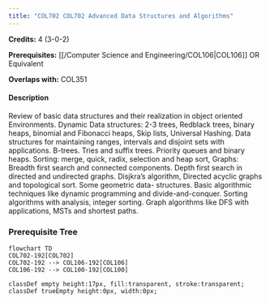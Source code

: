 ```yaml
---
title: "COL702 COL702 Advanced Data Structures and Algorithms"
---
```

**Credits:** 4 (3-0-2)

**Prerequisites:** [[/Computer Science and Engineering/COL106|COL106]] OR Equivalent

**Overlaps with:** COL351

#### Description
Review of basic data structures and their realization in object oriented Environments. Dynamic Data structures: 2-3 trees, Redblack trees, binary heaps, binomial and Fibonacci heaps, Skip lists, Universal Hashing. Data structures for maintaining ranges, intervals and disjoint sets with applications. B-trees. Tries and suffix trees. Priority queues and binary heaps. Sorting: merge, quick, radix, selection and heap sort, Graphs: Breadth first search and connected components. Depth first search in directed and undirected graphs. Disjkra’s algorithm, Directed acyclic graphs and topological sort. Some geometric data- structures. Basic algorithmic techniques like dynamic programming and divide-and-conquer. Sorting algorithms with analysis, integer sorting. Graph algorithms like DFS with applications, MSTs and shortest paths.

### Prerequisite Tree

```mermaid
flowchart TD
COL702-192[COL702]
COL702-192 --> COL106-192[COL106]
COL106-192 --> COL100-192[COL100]

classDef empty height:17px, fill:transparent, stroke:transparent;
classDef trueEmpty height:0px, width:0px;
```